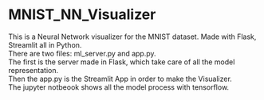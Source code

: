 # MNIST_NN_Visualizer
This is a Neural Network visualizer for the MNIST dataset. Made with Flask, Streamlit all in Python.<br>
There are two files: ml_server.py and app.py. <br>
The first is the server made in Flask, which take care of all the model representation.<br>
Then the app.py is the Streamlit App in order to make the Visualizer.<br>
The jupyter notbeook shows all the model process with tensorflow.<br>
